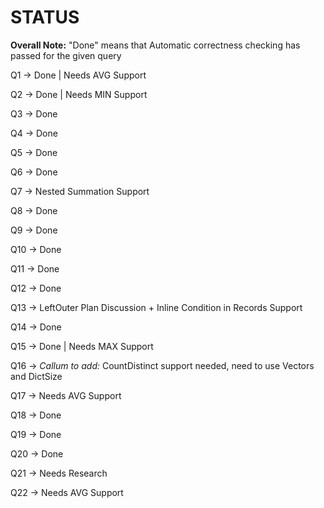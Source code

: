 # STATUS

**Overall Note:** "Done" means that Automatic correctness checking has passed for the given query

Q1   ->  Done | Needs AVG Support

Q2   ->  Done | Needs MIN Support

Q3   ->  Done

Q4   ->  Done

Q5   ->  Done

Q6   ->  Done

Q7   ->  Nested Summation Support

Q8   ->  Done

Q9   ->  Done

Q10  ->  Done

Q11  ->  Done

Q12  ->  Done

Q13  ->  LeftOuter Plan Discussion + Inline Condition in Records Support

Q14  ->  Done

Q15  ->  Done | Needs MAX Support

Q16  ->  *Callum to add:* CountDistinct support needed, need to use Vectors and DictSize

Q17  ->  Needs AVG Support

Q18  ->  Done

Q19  ->  Done

Q20  ->  Done

Q21  ->  Needs Research

Q22  ->  Needs AVG Support
